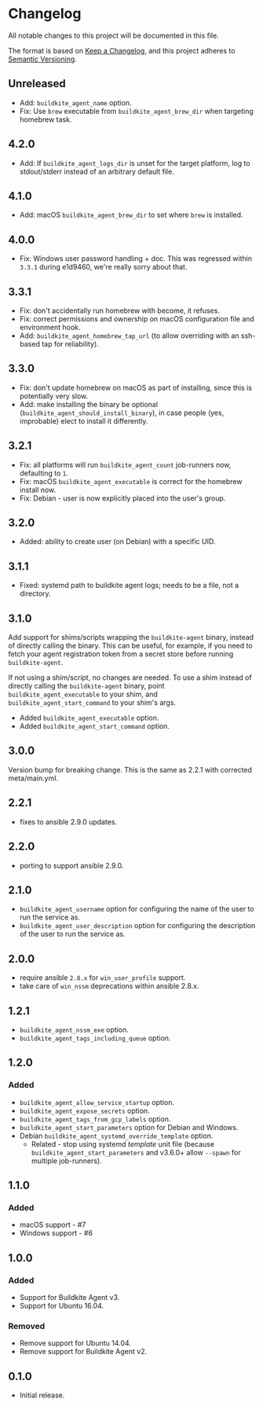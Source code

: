 # Changelog

All notable changes to this project will be documented in this file.

The format is based on [Keep a Changelog](https://keepachangelog.com/en/1.0.0/),
and this project adheres to [Semantic Versioning](https://semver.org/spec/v2.0.0.html).

## Unreleased

* Add: `buildkite_agent_name` option.
* Fix: Use `brew` executable from `buildkite_agent_brew_dir` when targeting homebrew task.

## 4.2.0

* Add: If `buildkite_agent_logs_dir` is unset for the target platform, log to stdout/stderr instead of an arbitrary default file.

## 4.1.0

* Add: macOS `buildkite_agent_brew_dir` to set where `brew` is installed.

## 4.0.0

* Fix: Windows user password handling + doc. This was regressed within `3.3.1` during e1d9460, we're really sorry about that.

## 3.3.1

* Fix: don't accidentally run homebrew with become, it refuses.
* Fix: correct permissions and ownership on macOS configuration file and environment hook.
* Add: `buildkite_agent_homebrew_tap_url` (to allow overriding with an ssh-based tap for reliability).

## 3.3.0

* Fix: don't update homebrew on macOS as part of installing, since this is potentially very slow.
* Add: make installing the binary be optional (`buildkite_agent_should_install_binary`), in case people (yes, improbable) elect to install it differently.

## 3.2.1

* Fix: all platforms will run `buildkite_agent_count` job-runners now, defaulting to `1`.
* Fix: macOS `buildkite_agent_executable` is correct for the homebrew install now.
* Fix: Debian - user is now explicitly placed into the user's group.

## 3.2.0

* Added: ability to create user (on Debian) with a specific UID.

## 3.1.1

* Fixed: systemd path to buildkite agent logs; needs to be a file, not a directory.

## 3.1.0

Add support for shims/scripts wrapping the `buildkite-agent` binary, instead of directly calling the binary.
This can be useful, for example, if you need to fetch your agent registration token from a secret store before running `buildkite-agent`.

If not using a shim/script, no changes are needed.
To use a shim instead of directly calling the `buildkite-agent` binary, point `buildkite_agent_executable`
to your shim, and `buildkite_agent_start_command` to your shim's args.

* Added `buildkite_agent_executable` option.
* Added `buildkite_agent_start_command` option.

## 3.0.0

Version bump for breaking change. This is the same as 2.2.1 with corrected meta/main.yml.

## 2.2.1

* fixes to ansible 2.9.0 updates.

## 2.2.0

* porting to support ansible 2.9.0.

## 2.1.0

* `buildkite_agent_username` option for configuring the name of the user to run the service as.
* `buildkite_agent_user_description` option for configuring the description of the user to run the service as.

## 2.0.0

* require ansible `2.8.x` for `win_user_profile` support.
* take care of `win_nssm` deprecations within ansible 2.8.x.

## 1.2.1

* `buildkite_agent_nssm_exe` option.
* `buildkite_agent_tags_including_queue` option.

## 1.2.0

### Added

* `buildkite_agent_allow_service_startup` option.
* `buildkite_agent_expose_secrets` option.
* `buildkite_agent_tags_from_gcp_labels` option.
* `buildkite_agent_start_parameters` option for Debian and Windows.
* Debian `buildkite_agent_systemd_override_template` option.
  * Related - stop using systemd _template_ unit file (because `buildkite_agent_start_parameters` and v3.6.0+ allow `--spawn` for multiple job-runners).

## 1.1.0

### Added

* macOS support - #7
* Windows support - #6

## 1.0.0

### Added

* Support for Buildkite Agent v3.
* Support for Ubuntu 16.04.

### Removed

* Remove support for Ubuntu 14.04.
* Remove support for Buildkite Agent v2.

## 0.1.0

* Initial release.

